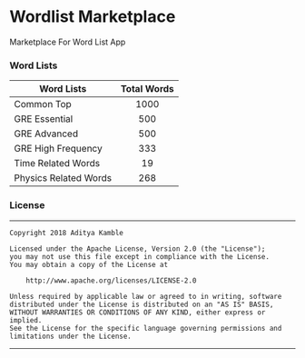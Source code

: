 # Wordlist Marketplace

Marketplace For Word List App


### Word Lists

| Word Lists | Total Words |
| ------------- |:-----------:|
| Common Top | 1000 |
| GRE Essential | 500 |
| GRE Advanced | 500 |
| GRE High Frequency | 333 |
| Time Related Words | 19 |
| Physics Related Words | 268 |


### License
-------
    Copyright 2018 Aditya Kamble

    Licensed under the Apache License, Version 2.0 (the "License");
    you may not use this file except in compliance with the License.
    You may obtain a copy of the License at

        http://www.apache.org/licenses/LICENSE-2.0

    Unless required by applicable law or agreed to in writing, software
    distributed under the License is distributed on an "AS IS" BASIS,
    WITHOUT WARRANTIES OR CONDITIONS OF ANY KIND, either express or implied.
    See the License for the specific language governing permissions and
    limitations under the License.
---
